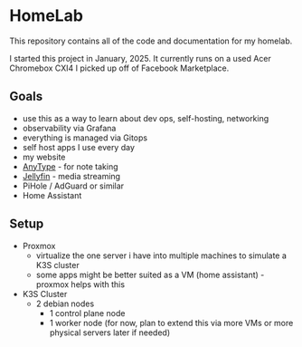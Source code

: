 # HomeLab

This repository contains all of the code and documentation for my homelab.

I started this project in January, 2025. It currently runs on a used Acer Chromebox CXI4 I picked up off of Facebook Marketplace.

## Goals

- use this as a way to learn about dev ops, self-hosting, networking
- observability via Grafana
- everything is managed via Gitops
- self host apps I use every day
- my website
- [AnyType](https://anytype.io/) - for note taking
- [Jellyfin](https://jellyfin.org/) - media streaming
- PiHole / AdGuard or similar
- Home Assistant

## Setup

- Proxmox
  - virtualize the one server i have into multiple machines to simulate a K3S cluster
  - some apps might be better suited as a VM (home assistant) - proxmox helps with this
- K3S Cluster
  - 2 debian nodes
    - 1 control plane node
    - 1 worker node (for now, plan to extend this via more VMs or more physical servers later if needed)
